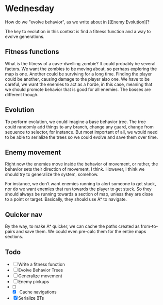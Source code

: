 # Wednesday
How do we "evolve behavior", as we write about in [[Enemy Evolution]]? 

The key to evolution in this context is find a fitness function and a way to evolve generations.

## Fitness functions
What is the fitness of a cave-dwelling zombie? 
It could probably be several factors. We want the zombies to be moving about, so perhaps exploring the map is one. Another could be surviving for a long time. Finding the player could be another, causing damage to the player also one. We have to be careful, we want the enemies to act as a horde, in this case, meaning that we should promote behavior that is good for all enemies.
The bosses are different though.
## Evolution
To perform evolution, we could imagine a base behavior tree. The tree could randomly add things to any branch, change any guard, change from sequence to selector, for instance. But most important of all, we would need to be able to serialize the trees so we could evolve and save them over time.
## Enemy movement
Right now the enemies move inside the behavior of movement, or rather, the behavior sets their direction of movement, I think. However, I think we should try to generalize the system, somehow.

For instance, we don't want enemies running to alert someone to get stuck, nor do we want enemies that run towards the player to get stuck. So they should always be running towards a section of map, unless they are close to a point or target. Basically, they should use A* to navigate.

## Quicker nav
By the way, to make A* quicker, we can cache the paths created as from-to-pairs and save them. We could even pre-calc them for the entire maps sections. 

## Todo
- [ ] Write a fitness function
- [ ] Evolve Behavior Trees
- [ ] Generalize movement
- [ ] Enemy pickups
- [ ] - [x] Cache navigations
- [x] Serialize BTs
